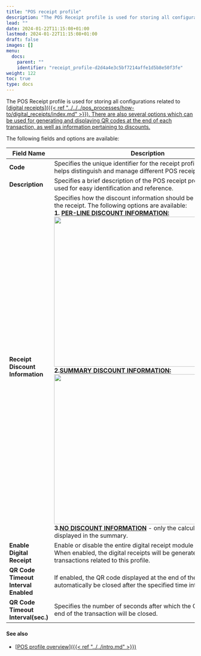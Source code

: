 ```yaml
---
title: "POS receipt profile"
description: "The POS Receipt profile is used for storing all configurations related to digital receipts."
lead: ""
date: 2024-01-22T11:15:08+01:00
lastmod: 2024-01-22T11:15:08+01:00
draft: false
images: []
menu:
  docs:
    parent: ""
    identifier: "receipt_profile-d2d4a4e3c5bf7214affe1d5b8e50f3fe"
weight: 122
toc: true
type: docs
---
```


The POS Receipt profile is used for storing all configurations related to [<ins>digital receipts<ins>]({{< ref "../../../pos_processes/how-to/digital_receipts/index.md" >}}). There are also several options which can be used for generating and displaying QR codes at the end of each transaction, as well as information pertaining to discounts.

The following fields and options are available:

| Field Name      | Description |
| ----------- | ----------- |
| **Code** | Specifies the unique identifier for the receipt profile. The code helps distinguish and manage different POS receipt profiles. |
| **Description** | Specifies a brief description of the POS receipt profile, that can be used for easy identification and reference. |
| **Receipt Discount Information** | Specifies how the discount information should be displayed on the receipt. The following options are available: </br> **1. <ins>PER-LINE DISCOUNT INFORMATION:<ins>** <image src="Images/per_line.PNG" width="500" height="400"> </br> **2.<ins>SUMMARY DISCOUNT INFORMATION:<ins>** <image src="Images/summary.PNG" width="500" height="400"> </br> **3.<ins>NO DISCOUNT INFORMATION<ins>** - only the calculation is displayed in the summary. | 
| **Enable Digital Receipt** | Enable or disable the entire digital receipt module for this profile. When enabled, the digital receipts will be generated for transactions related to this profile. |
| **QR Code Timeout Interval Enabled** | If enabled, the QR code displayed at the end of the transaction will automatically be closed after the specified time interval. | 
| **QR Code Timeout Interval(sec.)** | Specifies the number of seconds after which the QR code at the end of the transaction will be closed. |

#### See also

- [<ins>POS profile overview<ins>]({{< ref "../../intro.md" >}})